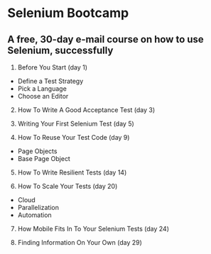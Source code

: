 # Selenium Bootcamp
## A free, 30-day e-mail course on how to use Selenium, successfully

1) Before You Start (day 1)

- Define a Test Strategy
- Pick a Language
- Choose an Editor

2) How To Write A Good Acceptance Test (day 3)

3) Writing Your First Selenium Test (day 5)

4) How To Reuse Your Test Code (day 9)

- Page Objects
- Base Page Object

5) How To Write Resilient Tests (day 14)

6) How To Scale Your Tests (day 20)

- Cloud
- Parallelization
- Automation

7) How Mobile Fits In To Your Selenium Tests (day 24)

8) Finding Information On Your Own (day 29)
